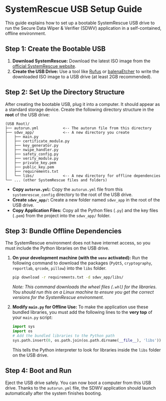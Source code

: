 
# SystemRescue USB Setup Guide

This guide explains how to set up a bootable SystemRescue USB drive to run the Secure Data Wiper & Verifier (SDWV) application in a self-contained, offline environment.

## Step 1: Create the Bootable USB

1.  **Download SystemRescue:** Download the latest ISO image from the [official SystemRescue website](https://www.systemrescue.org/Download/).
2.  **Create the USB Drive:** Use a tool like [Rufus](https://rufus.ie/) or [balenaEtcher](https://www.balena.io/etcher/) to write the downloaded ISO image to a USB drive (at least 2GB recommended).

## Step 2: Set Up the Directory Structure

After creating the bootable USB, plug it into a computer. It should appear as a standard storage device. Create the following directory structure in the **root** of the USB drive:

```
(USB Root)/
├── autorun.yml           <-- The autorun file from this directory
├── sdwv_app/             <-- A new directory you create
│   ├── main.py
│   ├── certificate_module.py
│   ├── key_generator.py
│   ├── nwipe_handler.py
│   ├── safety_config.py
│   ├── verify_module.py
│   ├── private_key.pem
│   ├── public_key.pem
│   ├── requirements.txt
│   └── libs/             <-- A new directory for offline dependencies
└── ... (other SystemRescue files and folders)
```

- **Copy `autorun.yml`:** Copy the `autorun.yml` file from this `systemrescue_config` directory to the root of the USB drive.
- **Create `sdwv_app/`:** Create a new folder named `sdwv_app` in the root of the USB drive.
- **Copy Application Files:** Copy all the Python files (`.py`) and the key files (`.pem`) from the project into the `sdwv_app/` folder.

## Step 3: Bundle Offline Dependencies

The SystemRescue environment does not have internet access, so you must include the Python libraries on the USB drive.

1.  **On your development machine (with the `venv` activated):**
    Run the following command to download the packages (`PyQt5`, `cryptography`, `reportlab`, `qrcode`, `pillow`) into the `libs` folder.

    ```bash
    pip download -r requirements.txt -d sdwv_app/libs/
    ```
    *Note: This command downloads the wheel files (`.whl`) for the libraries. You should run this on a Linux machine to ensure you get the correct versions for the SystemRescue environment.*

2.  **Modify `main.py` for Offline Use:**
    To make the application use these bundled libraries, you must add the following lines to the **very top** of your `main.py` script:

    ```python
    import sys
    import os
    # Add the bundled libraries to the Python path
    sys.path.insert(0, os.path.join(os.path.dirname(__file__), 'libs'))
    ```
    This tells the Python interpreter to look for libraries inside the `libs` folder on the USB drive.

## Step 4: Boot and Run

Eject the USB drive safely. You can now boot a computer from this USB drive. Thanks to the `autorun.yml` file, the SDWV application should launch automatically after the system finishes booting.
